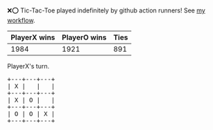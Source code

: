 :x::o: Tic-Tac-Toe played indefinitely by github action runners! See [my workflow](.github/workflows/play.yaml).

|PlayerX wins|PlayerO wins|Ties|
|-|-|-|
|1984|1921|891|

PlayerX's turn.

<pre>
+---+---+---+
| X |   |   |
+---+---+---+
| X | O |   |
+---+---+---+
| O | O | X |
+---+---+---+
</pre>